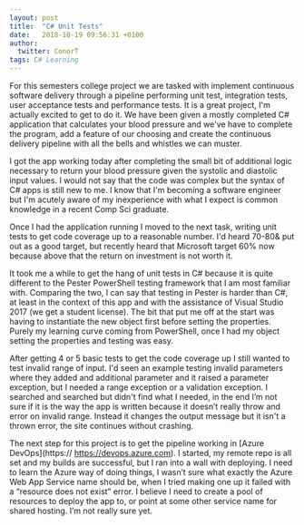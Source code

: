 ```yaml
---
layout: post
title:  "C# Unit Tests"
date:   2018-10-19 09:56:31 +0100
author:
  twitter: ConorT
tags: C# Learning
---
```


For this semesters college project we are tasked with implement continuous software delivery through a pipeline performing unit test, integration tests, user acceptance tests and performance tests. It is a great project, I'm actually excited to get to do it. We have been given a mostly completed C# application that calculates your blood pressure and we've have to complete the program, add a feature of our choosing and create the continuous delivery pipeline with all the bells and whistles we can muster.

I got the app working today after completing the small bit of additional logic necessary to return your blood pressure given the systolic and diastolic input values. I would not say that the code was complex but the syntax of C# apps is still new to me. I know that I'm becoming a software engineer but I'm acutely aware of my inexperience with what I expect is common knowledge in a recent Comp Sci graduate.

Once I had the application running I moved to the next task, writing unit tests to get code coverage up to a reasonable number. I'd heard 70-80& put out as a good target, but recently heard that Microsoft target 60% now because above that the return on investment is not worth it.

It took me a while to get the hang of unit tests in C# because it is quite different to the Pester PowerShell testing framework that I am most familiar with. Comparing the two, I can say that testing in Pester is harder than C#, at least in the context of this app and with the assistance of Visual Studio 2017 (we get a student license). The bit that put me off at the start was having to instantiate the new object first before setting the properties. Purely my learning curve coming from PowerShell, once I had my object setting the properties and testing was easy.

After getting 4 or 5 basic tests to get the code coverage up I still wanted to test invalid range of input. I'd seen an example testing invalid parameters where they added and additional parameter and it raised a parameter exception, but I needed a range exception or a validation exception. I searched and searched but didn't find what I needed, in the end I’m not sure if it is the way the app is written because it doesn’t really throw and error on invalid range. Instead it changes the output message but it isn't a thrown error, the site continues without crashing.

The next step for this project is to get the pipeline working in [Azure DevOps](https:// https://devops.azure.com). I started, my remote repo is all set and my builds are successful, but I ran into a wall with deploying. I need to learn the Azure way of doing things, I wasn’t sure what exactly the Azure Web App Service name should be, when I tried making one up it failed with a “resource does not exist” error. I believe I need to create a pool of resources to deploy the app to, or point at some other service name for shared hosting. I’m not really sure yet.